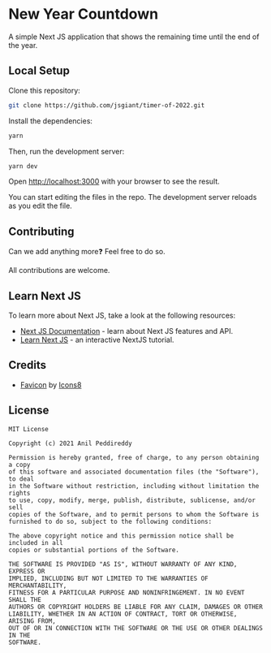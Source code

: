 # New Year Countdown

A simple Next JS application that shows the remaining time until the end of the year.

## Local Setup

Clone this repository:

```bash
git clone https://github.com/jsgiant/timer-of-2022.git
```

Install the dependencies:

```bash
yarn 
```

Then, run the development server:

```bash
yarn dev
```

Open [http://localhost:3000](http://localhost:3000) with your browser to see the result.

You can start editing the files in the repo. The development server reloads as you edit the file.

## Contributing

Can we add anything more❓ Feel free to do so. <br />

All contributions are welcome.

## Learn Next JS

To learn more about Next JS, take a look at the following resources:

- [Next JS Documentation](https://nextjs.org/docs) - learn about Next JS features and API.
- [Learn Next JS](https://nextjs.org/learn) - an interactive NextJS tutorial.


## Credits

- <a target="_blank" href="https://icons8.com/icon/118552/timer">Favicon</a> by <a target="_blank" href="https://icons8.com">Icons8</a>
## License

```
MIT License

Copyright (c) 2021 Anil Peddireddy

Permission is hereby granted, free of charge, to any person obtaining a copy
of this software and associated documentation files (the "Software"), to deal
in the Software without restriction, including without limitation the rights
to use, copy, modify, merge, publish, distribute, sublicense, and/or sell
copies of the Software, and to permit persons to whom the Software is
furnished to do so, subject to the following conditions:

The above copyright notice and this permission notice shall be included in all
copies or substantial portions of the Software.

THE SOFTWARE IS PROVIDED "AS IS", WITHOUT WARRANTY OF ANY KIND, EXPRESS OR
IMPLIED, INCLUDING BUT NOT LIMITED TO THE WARRANTIES OF MERCHANTABILITY,
FITNESS FOR A PARTICULAR PURPOSE AND NONINFRINGEMENT. IN NO EVENT SHALL THE
AUTHORS OR COPYRIGHT HOLDERS BE LIABLE FOR ANY CLAIM, DAMAGES OR OTHER
LIABILITY, WHETHER IN AN ACTION OF CONTRACT, TORT OR OTHERWISE, ARISING FROM,
OUT OF OR IN CONNECTION WITH THE SOFTWARE OR THE USE OR OTHER DEALINGS IN THE
SOFTWARE.

```
